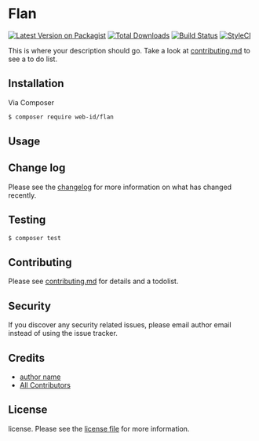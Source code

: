 # Flan

[![Latest Version on Packagist][ico-version]][link-packagist]
[![Total Downloads][ico-downloads]][link-downloads]
[![Build Status][ico-travis]][link-travis]
[![StyleCI][ico-styleci]][link-styleci]

This is where your description should go. Take a look at [contributing.md](contributing.md) to see a to do list.

## Installation

Via Composer

``` bash
$ composer require web-id/flan
```

## Usage

## Change log

Please see the [changelog](changelog.md) for more information on what has changed recently.

## Testing

``` bash
$ composer test
```

## Contributing

Please see [contributing.md](contributing.md) for details and a todolist.

## Security

If you discover any security related issues, please email author email instead of using the issue tracker.

## Credits

- [author name][link-author]
- [All Contributors][link-contributors]

## License

license. Please see the [license file](license.md) for more information.

[ico-version]: https://img.shields.io/packagist/v/ltiollier/flan.svg?style=flat-square
[ico-downloads]: https://img.shields.io/packagist/dt/ltiollier/flan.svg?style=flat-square
[ico-travis]: https://img.shields.io/travis/ltiollier/flan/master.svg?style=flat-square
[ico-styleci]: https://styleci.io/repos/12345678/shield

[link-packagist]: https://packagist.org/packages/ltiollier/flan
[link-downloads]: https://packagist.org/packages/ltiollier/flan
[link-travis]: https://travis-ci.org/ltiollier/flan
[link-styleci]: https://styleci.io/repos/12345678
[link-author]: https://github.com/ltiollier
[link-contributors]: ../../contributors
